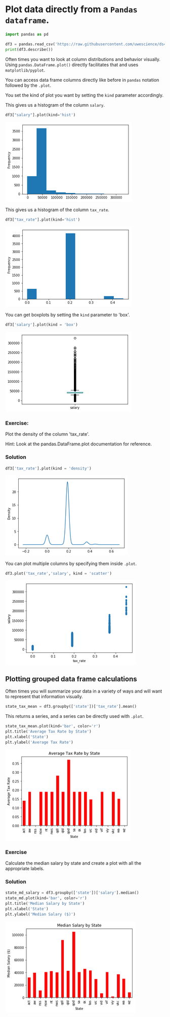 # Plot data directly from a `Pandas dataframe`.
```python
import pandas as pd
```
```python
df3 = pandas.read_csv('https://raw.githubusercontent.com/uwescience/ds4ad/master/data/synthetic_data.csv',index_col='rec_id')
print(df3.describe())
```
Often times you want to look at column distributions and behavior visually.  Using `pandas.DataFrame.plot()` directly facilitates that and uses `matplotlib/pyplot`.

You can access data frame columns directly like before in `pandas` notation followed by the `.plot`. 

You set the kind of plot you want by setting the `kind` parameter accordingly. 

This gives us a histogram of the column `salary`.
```python
df3["salary"].plot(kind='hist')
```
![png](figures/output_19_1.png)

This gives us a histogram of the column `tax_rate`.
```python
df3["tax_rate"].plot(kind='hist')
```
![png](figures/output_20_1.png)

You can get boxplots by setting the `kind` parameter to 'box'. 
```python
df3['salary'].plot(kind = 'box')
```
![png](figures/output_21_1.png)

### Exercise:
Plot the density of the column 'tax_rate'. 

Hint: Look at the pandas.DataFrame.plot documentation for reference. 
### Solution
```python
df3['tax_rate'].plot(kind = 'density')
```
![png](figures/output_22_1.png)

You can plot multiple columns by specifying them inside `.plot`.
```python
df3.plot('tax_rate','salary', kind = 'scatter')
```
![png](figures/output_23_1.png)

## Plotting grouped data frame calculations
Often times you will summarize your data in a variety of ways and will want to represent that information visually.
```python
state_tax_mean = df3.groupby(['state'])['tax_rate'].mean()
```
This returns a series, and a series can be directly used with `.plot`.
```python
state_tax_mean.plot(kind='bar', color='r')
plt.title('Average Tax Rate by State')
plt.xlabel('State')
plt.ylabel('Average Tax Rate')
```
![png](figures/output_25_1.png)

### Exercise
Calculate the median salary by state and create a plot with all the appropriate labels.
### Solution
```python
state_md_salary = df3.groupby(['state'])['salary'].median()
state_md.plot(kind='bar', color='r')
plt.title('Median Salary by State')
plt.xlabel('State')
plt.ylabel('Median Salary ($)')
```
![png](figures/output_27_0.png)